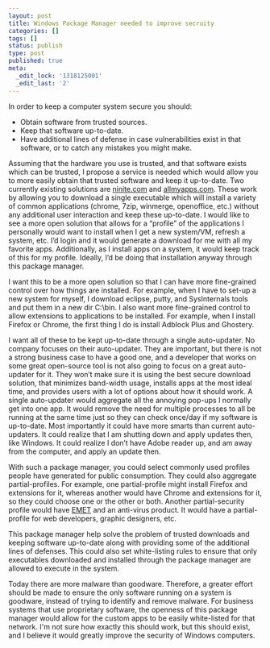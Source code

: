 ```yaml
---
layout: post
title: Windows Package Manager needed to improve secruity
categories: []
tags: []
status: publish
type: post
published: true
meta:
  _edit_lock: '1318125001'
  _edit_last: '2'
---
```

In order to keep a computer system secure you should:
<ul>
<li>Obtain software from trusted sources.
<li>Keep that software up-to-date.
<li>Have additional lines of defense in case vulnerabilities exist in that software, or to catch any mistakes you might make.
</ul>

Assuming that the hardware you use is trusted, and that software exists which can be trusted, I propose a service is needed which would allow you to more easily obtain that trusted software and keep it up-to-date. Two currently existing solutions are <a href="ninite.com">ninite.com</a> and <a href="allmyapps.com">allmyapps.com</a>.  These work by allowing you to download a single executable which will install a variety of common applications (chrome, 7zip, winmerge, openoffice, etc.) without any additional user interaction and keep these up-to-date.  I would like to see a more open solution that allows for a “profile” of the applications I personally would want to install when I get a new system/VM, refresh a system, etc.  I’d login and it would generate a download for me with all my favorite apps.  Additionally, as I install apps on a system, it would keep track of this for my profile.  Ideally, I’d be doing that installation anyway through this package manager.

I want this to be a more open solution so that I can have more fine-grained control over how things are installed.  For example, when I have to set-up a new system for myself, I download eclipse, putty, and SysInternals tools and put them in a new dir C:\bin.  I also want more fine-grained control to allow extensions to applications to be installed.  For example, when I install Firefox or Chrome, the first thing I do is install Adblock Plus and Ghostery.

I want all of these to be kept up-to-date through a single auto-updater.  No company focuses on their auto-updater.  They are important, but there is not a strong business case to have a good one, and a developer that works on some great open-source tool is not also going to focus on a great auto-updater for it.  They won’t make sure it is using the best secure download solution, that minimizes band-width usage, installs apps at the most ideal time, and provides users with a lot of options about how it should work.  A single auto-updater would aggregate all the annoying pop-ups I normally get into one app.  It would remove the need for multiple processes to all be running at the same time just so they can check once/day if my software is up-to-date.  Most importantly it could have more smarts than current auto-updaters.  It could realize that I am shutting down and apply updates then, like Windows.  It could realize I don’t have Adobe reader up, and am away from the computer, and apply an update then.

With such a package manager, you could select commonly used profiles people have generated for public consumption.  They could also aggregate partial-profiles.  For example, one partial-profile might install Firefox and extensions for it, whereas another would have Chrome and extensions for it, so they could choose one or the other or both.  Another partial-security profile would have <a href="http://support.microsoft.com/kb/2458544">EMET</a> and an anti-virus product.  It would have a partial-profile for web developers, graphic designers, etc.

This package manager help solve the problem of trusted downloads and keeping software up-to-date along with providing some of the additional lines of defenses.  This could also set white-listing rules to ensure that only executables downloaded and installed through the package manager are allowed to execute in the system.

Today there are more malware than goodware.  Therefore, a greater effort should be made to ensure the only software running on a system is goodware, instead of trying to identify and remove malware.  For business systems that use proprietary software, the openness of this package manager would allow for the custom apps to be easily white-listed for that network.  I'm not sure how exactly this should work, but this should exist, and I believe it would greatly improve the security of Windows computers.

